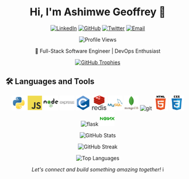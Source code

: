 <h1 align="center">Hi, I'm Ashimwe Geoffrey 👋</h1>

<p align="center">
  <a href="https://www.linkedin.com/in/ashimwe-geoffrey/"><img src="https://img.shields.io/badge/-LinkedIn-blue?style=flat-square&logo=Linkedin&logoColor=white" alt="LinkedIn"></a>
  <a href="https://github.com/AshmweGeoffrey"><img src="https://img.shields.io/badge/-GitHub-181717?style=flat-square&logo=github" alt="GitHub"></a>
  <a href="https://x.com/GeoffreyAshimwe"><img src="https://img.shields.io/badge/-Twitter-1DA1F2?style=flat-square&logo=twitter&logoColor=white" alt="Twitter"></a>
  <a href="mailto:ashimwegeoffrey@gmail.com"><img src="https://img.shields.io/badge/-Email-D14836?style=flat-square&logo=gmail&logoColor=white" alt="Email"></a>
</p>

<p align="center">
  <img src="https://komarev.com/ghpvc/?username=AshmweGeoffrey&style=flat-square&color=blue" alt="Profile Views">
</p>

<p align="center">🚀 Full-Stack Software Engineer | DevOps Enthusiast</p>



<p align="center">
  <a href="https://github.com/ryo-ma/github-profile-trophy">
    <img src="https://github-profile-trophy.vercel.app/?username=AshmweGeoffrey&theme=darkhub&no-frame=true&no-bg=false&margin-w=4" alt="GitHub Trophies">
  </a>
</p>

## 🛠️ Languages and Tools

<p align="center">
  <img src="https://raw.githubusercontent.com/devicons/devicon/master/icons/python/python-original.svg" alt="python" width="40" height="40"/>
  <img src="https://raw.githubusercontent.com/devicons/devicon/master/icons/javascript/javascript-original.svg" alt="javascript" width="40" height="40"/>
  <img src="https://raw.githubusercontent.com/devicons/devicon/master/icons/nodejs/nodejs-original-wordmark.svg" alt="nodejs" width="40" height="40"/>
  <img src="https://raw.githubusercontent.com/devicons/devicon/master/icons/express/express-original-wordmark.svg" alt="express" width="40" height="40"/>
  <img src="https://raw.githubusercontent.com/devicons/devicon/master/icons/c/c-original.svg" alt="c" width="40" height="40"/>
  <img src="https://raw.githubusercontent.com/devicons/devicon/master/icons/redis/redis-original-wordmark.svg" alt="redis" width="40" height="40"/>
  <img src="https://raw.githubusercontent.com/devicons/devicon/master/icons/mysql/mysql-original-wordmark.svg" alt="mysql" width="40" height="40"/>
  <img src="https://raw.githubusercontent.com/devicons/devicon/master/icons/mongodb/mongodb-original-wordmark.svg" alt="mongodb" width="40" height="40"/>
  <img src="https://www.vectorlogo.zone/logos/git-scm/git-scm-icon.svg" alt="git" width="40" height="40"/>
  <img src="https://raw.githubusercontent.com/devicons/devicon/master/icons/html5/html5-original-wordmark.svg" alt="html5" width="40" height="40"/>
  <img src="https://raw.githubusercontent.com/devicons/devicon/master/icons/css3/css3-original-wordmark.svg" alt="css3" width="40" height="40"/>
  <img src="https://www.vectorlogo.zone/logos/pocoo_flask/pocoo_flask-icon.svg" alt="flask" width="40" height="40"/>
  <img src="https://raw.githubusercontent.com/devicons/devicon/master/icons/nginx/nginx-original.svg" alt="nginx" width="40" height="40"/>
</p>

<p align="center">
  <img src="https://github-readme-stats.vercel.app/api?username=AshmweGeoffrey&show_icons=true&theme=radical" alt="GitHub Stats" />
</p>

<p align="center">
  <img src="https://github-readme-streak-stats.herokuapp.com/?user=AshmweGeoffrey&theme=radical" alt="GitHub Streak" />
</p>

<p align="center">
  <img src="https://github-readme-stats.vercel.app/api/top-langs/?username=AshmweGeoffrey&layout=compact&theme=radical" alt="Top Languages" />
</p>
<p align="center">
  <i>Let's connect and build something amazing together!</i>
i</p>
